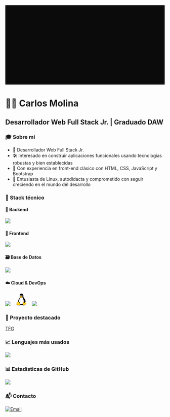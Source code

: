   <img src="https://raw.githubusercontent.com/dawcarlosp/dawcarlosp/main/assets-perfil/header-molina.svg" width="100%" height="250px" />

# 👨‍💻 Carlos Molina  
**Desarrollador Web Full Stack Jr. | Graduado DAW**
---

### 🎓 Sobre mí

* 📍 Desarrollador Web Full Stack Jr.  
* 🛠️ Interesado en construir aplicaciones funcionales usando tecnologías robustas y bien establecidas
* 🎨 Con experiencia en front-end clásico con HTML, CSS, JavaScript y Bootstrap
* 🧩 Entusiasta de Linux, autodidacta y comprometido con seguir creciendo en el mundo del desarrollo


### 🧰 Stack técnico

#### 🔧 Backend
<img src="https://skillicons.dev/icons?i=php,symfony,java,spring" />

#### 🎨 Frontend 
<img src="https://skillicons.dev/icons?i=html,css,js,bootstrap" />

#### 🗃️ Base de Datos  
<img src="https://skillicons.dev/icons?i=mysql" />

#### ☁️ Cloud & DevOps  
<img src="https://skillicons.dev/icons?i=docker,git" /> <img src="https://raw.githubusercontent.com/devicons/devicon/master/icons/linux/linux-original.svg" height="40" style="margin-left: 10px;"/> <img src="https://upload.wikimedia.org/wikipedia/commons/3/3f/Linux_Mint_logo_without_wordmark.svg" height="40" style="margin-left: 10px;"/>

### 📂 Proyecto destacado
 [TFG](https://github.com/camosama94/repositorioMolinaCarlos)

### 📈 Lenguajes más usados
<img src="https://github-readme-stats.vercel.app/api/top-langs/?username=camosama94&layout=compact&theme=github_dark&langs_count=8" />

### 📊 Estadísticas de GitHub
<img src="https://github-readme-stats.vercel.app/api?username=camosama94&show_icons=true&theme=github_dark" /> <br/> 

### 📬 Contacto

[![Email](https://img.shields.io/badge/Email-carlos94spain4@gmail.com-D14836?style=for-the-badge&logo=gmail&logoColor=white)](mailto:carlos94spain4@gmail.com)
